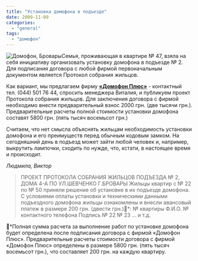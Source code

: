 ```yaml
---
title: "Установка домофона в подъезде"
date: 2009-11-09
categories: 
  - "general"
tags: 
  - "домофон"
---
```


![Домофон, Бровары](http://shevchenko4a.brovary.org/wp-content/uploads/2009/11/pod_dom.jpg "Домофон, Бровары")Семья, проживающая в квартире № 47, взяла на себя инициативу организовать установку домофона в подъезде № 2. Для подписания договора с любой фирмой первоначальным документом является Протокол собрания жильцов.

Как вариант, мы предлагаем фирму **[«Домофон Плюс»](http://domofon.kiev.ua)** - контактный тел. (044) 501 76 44, спросить менеджера Виталия, и публикуем проект Протокола собрания жильцов. Для заключения договора с фирмой необходимо внести предварительный взнос 2000 грн. (две тысячи грн.). Предварительные расчеты полной стоимости установки домофона составят 5800 грн. (пять тысяч восемьсот грн.)

Считаем, что нет смысла объяснять жильцам необходимость установки домофона и его преимуществ перед обычным кодовым замком. На сегодняшний день в подъезд может зайти любой человек и, например, выкрутить лампочки, сходить по нужде, что, кстати, в настоящее время и происходит.

_Людмила, Виктор_ <!--more-->

> ПРОЕКТ ПРОТОКОЛА СОБРАНИЯ ЖИЛЬЦОВ ПОДЪЕЗДА № 2, ДОМА 4-А ПО УЛ.ШЕВЧЕНКО Г.БРОВАРЫ Жильцы квартир с № 22 по № 50 приняли решение об установке в их подъезде домофона. С условиями оплаты установки и техническими данными подъездного домофона жильцы ознакомлены и внесли авансовый платеж в размере 200 грн. (двести грн.)\*: № квартиры Ф.И.О. № контактного телефона Подпись № 22 № 23 ... и т.д.

\*Полная сумма расчета за выполнение работ по установке домофона будет определена после подписания договора с фирмой «Домофон Плюс». Предварительные расчеты стоимости договора с фирмой «Домофон Плюс» определены в размере 5800 грн. (пять тысяч восемьсот грн.), что составляет 200 грн. на каждую квартиру.
